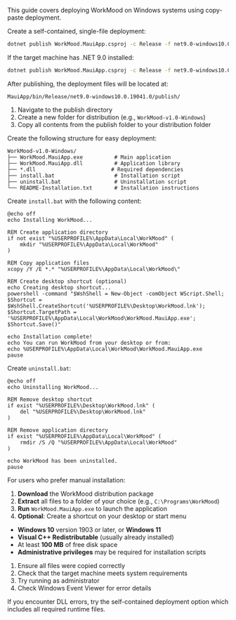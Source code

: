 <!-- (dl (section-meta Windows Deployment)) -->

This guide covers deploying WorkMood on Windows systems using copy-paste deployment.

<!-- (dl (# Publishing for Windows)) -->

<!-- (dl (## Single-File Deployment)) -->

Create a self-contained, single-file deployment:

```bash
dotnet publish WorkMood.MauiApp.csproj -c Release -f net9.0-windows10.0.19041.0 --self-contained -p:PublishSingleFile=true -p:PublishReadyToRun=true
```

<!-- (dl (## Framework-Dependent Deployment)) -->

If the target machine has .NET 9.0 installed:

```bash
dotnet publish WorkMood.MauiApp.csproj -c Release -f net9.0-windows10.0.19041.0 --no-self-contained
```

<!-- (dl (# Deployment Locations)) -->

After publishing, the deployment files will be located at:

```
MauiApp/bin/Release/net9.0-windows10.0.19041.0/publish/
```

<!-- (dl (# Copy-Paste Deployment)) -->

<!-- (dl (## Step 1: Prepare the Package)) -->

1. Navigate to the publish directory
2. Create a new folder for distribution (e.g., `WorkMood-v1.0-Windows`)
3. Copy all contents from the publish folder to your distribution folder

<!-- (dl (## Step 2: Create Installation Package)) -->

Create the following structure for easy deployment:

```
WorkMood-v1.0-Windows/
├── WorkMood.MauiApp.exe          # Main application
├── WorkMood.MauiApp.dll          # Application library
├── *.dll                        # Required dependencies
├── install.bat                   # Installation script
├── uninstall.bat                 # Uninstallation script
└── README-Installation.txt       # Installation instructions
```

<!-- (dl (## Step 3: Create Installation Script)) -->

Create `install.bat` with the following content:

```batch
@echo off
echo Installing WorkMood...

REM Create application directory
if not exist "%USERPROFILE%\AppData\Local\WorkMood" (
    mkdir "%USERPROFILE%\AppData\Local\WorkMood"
)

REM Copy application files
xcopy /Y /E *.* "%USERPROFILE%\AppData\Local\WorkMood\"

REM Create desktop shortcut (optional)
echo Creating desktop shortcut...
powershell -command "$WshShell = New-Object -comObject WScript.Shell; $Shortcut = $WshShell.CreateShortcut('%USERPROFILE%\Desktop\WorkMood.lnk'); $Shortcut.TargetPath = '%USERPROFILE%\AppData\Local\WorkMood\WorkMood.MauiApp.exe'; $Shortcut.Save()"

echo Installation complete!
echo You can run WorkMood from your desktop or from:
echo %USERPROFILE%\AppData\Local\WorkMood\WorkMood.MauiApp.exe
pause
```

<!-- (dl (## Step 4: Create Uninstallation Script)) -->

Create `uninstall.bat`:

```batch
@echo off
echo Uninstalling WorkMood...

REM Remove desktop shortcut
if exist "%USERPROFILE%\Desktop\WorkMood.lnk" (
    del "%USERPROFILE%\Desktop\WorkMood.lnk"
)

REM Remove application directory
if exist "%USERPROFILE%\AppData\Local\WorkMood" (
    rmdir /S /Q "%USERPROFILE%\AppData\Local\WorkMood"
)

echo WorkMood has been uninstalled.
pause
```

<!-- (dl (# Manual Installation Instructions)) -->

For users who prefer manual installation:

1. **Download** the WorkMood distribution package
2. **Extract** all files to a folder of your choice (e.g., `C:\Programs\WorkMood`)
3. **Run** `WorkMood.MauiApp.exe` to launch the application
4. **Optional**: Create a shortcut on your desktop or start menu

<!-- (dl (# System Requirements)) -->

- **Windows 10** version 1903 or later, or **Windows 11**
- **Visual C++ Redistributable** (usually already installed)
- At least **100 MB** of free disk space
- **Administrative privileges** may be required for installation scripts

<!-- (dl (# Troubleshooting)) -->

<!-- (dl (## Application Won't Start)) -->

1. Ensure all files were copied correctly
2. Check that the target machine meets system requirements
3. Try running as administrator
4. Check Windows Event Viewer for error details

<!-- (dl (## Missing Dependencies)) -->

If you encounter DLL errors, try the self-contained deployment option which includes all required runtime files.